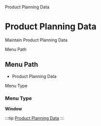 
Product Planning Data
# Product Planning Data


Maintain Product Planning Data

Menu Path
## Menu Path



- Product Planning Data

Menu Type
### Menu Type

**Window**


:::tip
[Product Planning Data](functional-guide/window/window-product-planning-data.md)
:::